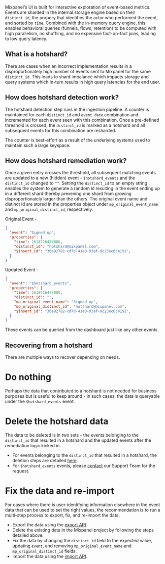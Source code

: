 Mixpanel's UI is built for interactive exploration of event-based metrics. Events are sharded in the internal storage engine based on their `distinct_id`, the propery that identifies the actor who performed the event, and sorted by `time`. Combined with the in-memory query engine, this enables behavioral queries (funnels, flows, retention) to be computed with high parallelism, no shuffling, and no expensive fact-on-fact joins, leading to low query latency.

## What is a hotshard?
There are cases when an incorrect implementation results in a disproportionately high number of events sent to Mixpanel for the same `distinct_id`. This leads to shard imbalance which impacts storage and query systems which in-turn results in high query latencies for the end user.

## How does hotshard detection work?
The hotshard detection step runs in the ingestion pipeline. A counter is maintained for each `distinct_id` and `event_date` combination and incremented for each event seen with this combination. Once a pre-defined threshold is crossed, the `distinct_id` is marked as a hotshard and all subsequent events for this combination are resharded.

The counter is best-effort as a result of the underlying systems used to maintain such a large keyspace. 

## How does hotshard remediation work?
Once a given entry crosses the threshold, all subsequent matching events are updated to a new (hidden) event - `$hotshard_events` and the `distinct_id` changed to `""`. Setting the `distinct_id` to an empty string enables the system to generate a random id resulting in the event ending up in a different shard thereby prevening one shard from growing disproportionately larger than the others. The original event name and distinct id are stored in the properties object under `mp_original_event_name` and `mp_original_distinct_id`, respectively.

Original Event - 
```json
{
  "event": "Signed up",
  "properties": {
    "time": 1618716477000,
    "distinct_id": "hotshard@mixpanel.com",
    "$insert_id": "36a92782-cd7d-41a0-93af-8c23ec6c4191",
  }
}
```

Updated Event - 
```json
{
  "event": "$hotshard_events",
  "properties": {
    "time": 1618716477000,
    "distinct_id": "",
    "mp_original_event_name": "Signed up",
    "mp_original_distinct_id": "hotshard@mixpanel.com",
    "$insert_id": "36a92782-cd7d-41a0-93af-8c23ec6c4191",
  }
}
```

These events can be queried from the dashboard just like any other events.

## Recovering from a hotshard
There are multiple ways to recover depending on needs.

# Do nothing
Perhaps the data that contributed to a hotshard is not needed for business purposes but is useful to keep around - in such cases, the data is queryable under the `$hotshard_events` event.

# Delete the hotshard data
The data to be deleted is in two sets - the events belonging to the `distinct_id` that resulted in a hotshard and the updated events after the remediation logic kicked in.
* For events belonging to the `distinct_id` that resulted in a hotshard, the deletion steps are detailed [here](https://docs.mixpanel.com/docs/other-bits/privacy-and-security/export-or-delete-end-user-data).
* For `$hotshard_events` events, please [contact](https://mixpanel.com/get-support) our Support Team for the request.

# Fix the data and re-import
For cases where there is user-identifying information elsewhere in the event data that can be used to set the right values, the recommendation is to run a multi-step process to export, fix, and re-import the data.
* Export the data using the [export API](https://developer.mixpanel.com/reference/raw-event-export).
* Delete the existing data in the Mixpanel project by following the steps detailed above.
* Fix the data by changing the `distinct_id` field to the expected value, updating `event`, and removing `mp_original_event_name` and `mp_original_distinct_id` fields.
* Import the data using the [import API](https://developer.mixpanel.com/reference/import-events).
